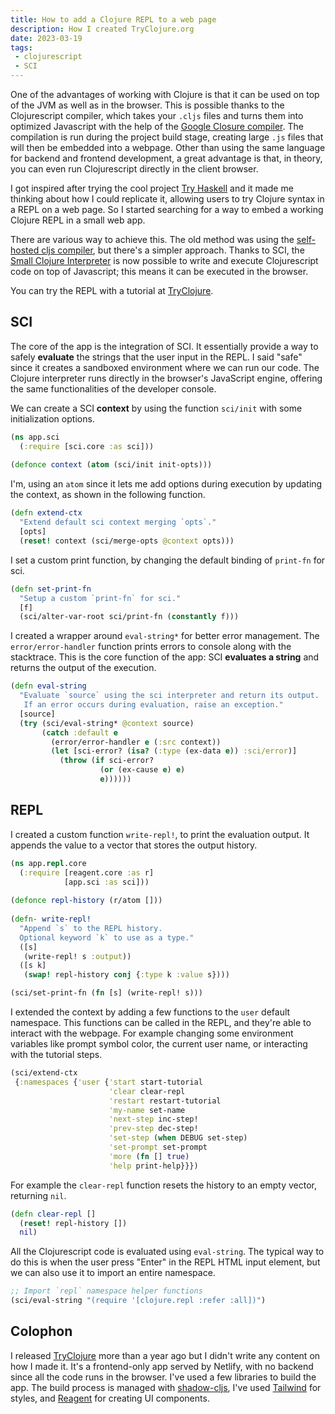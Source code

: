```yaml
---
title: How to add a Clojure REPL to a web page
description: How I created TryClojure.org
date: 2023-03-19
tags:
 - clojurescript
 - SCI
---
```


One of the advantages of working with Clojure is that it can be used on top of the JVM as well as in the browser. This is possible thanks to the Clojurescript compiler, which takes your `.cljs` files and turns them into optimized Javascript with the help of the [Google Closure compiler](https://github.com/google/closure-compiler). The compilation is run during the project build stage, creating large `.js` files that will then be embedded into a webpage. Other than using the same language for backend and frontend development, a great advantage is that, in theory, you can even run Clojurescript directly in the client browser.

I got inspired after trying the cool project [Try Haskell](https://tryhaskell.org/) and it made me thinking about how I could replicate it, allowing users to try Clojure syntax in a REPL on a web page. So I started searching for a way to embed a working Clojure REPL in a small web app.

There are various way to achieve this. The old method was using the  [self-hosted cljs compiler](https://code.thheller.com/blog/shadow-cljs/2017/10/14/bootstrap-support.html), but there's a simpler approach. Thanks to SCI, the [Small Clojure Interpreter](https://github.com/babashka/sci) is now possible to write and execute Clojurescript code on top of Javascript; this means it can be executed in the browser.

You can try the REPL with a tutorial at [TryClojure](https://tryclojure.org/).

## SCI

The core of the app is the integration of SCI. It essentially provide a way to safely **evaluate** the strings that the user input in the REPL. I said "safe" since it creates a sandboxed environment where we can run our code. The Clojure interpreter runs directly in the browser's JavaScript engine, offering the same functionalities of the developer console.

We can create a SCI **context** by using the function `sci/init` with some initialization options.

```clojure
(ns app.sci
  (:require [sci.core :as sci]))
   
(defonce context (atom (sci/init init-opts)))
```

I'm, using an `atom` since it lets me add options during execution by updating the context, as shown in the following function.

```clojure
(defn extend-ctx
  "Extend default sci context merging `opts`."
  [opts]
  (reset! context (sci/merge-opts @context opts)))
```

I set a custom print function, by changing the default binding of `print-fn` for sci.

```clojure
(defn set-print-fn
  "Setup a custom `print-fn` for sci."
  [f]
  (sci/alter-var-root sci/print-fn (constantly f)))
```

I created a wrapper around `eval-string*` for better error management. The `error/error-handler` function prints errors to console along with the stacktrace. This is the core function of the app: SCI **evaluates a string** and returns the output of the execution.

```clojure
(defn eval-string
  "Evaluate `source` using the sci interpreter and return its output.
   If an error occurs during evaluation, raise an exception."
  [source]
  (try (sci/eval-string* @context source)
       (catch :default e
         (error/error-handler e (:src context))
         (let [sci-error? (isa? (:type (ex-data e)) :sci/error)]
           (throw (if sci-error?
                    (or (ex-cause e) e)
                    e))))))
```

## REPL

I created a custom function `write-repl!`, to print the evaluation output. It appends the value to a vector that stores the output history.

```clojure
(ns app.repl.core
  (:require [reagent.core :as r]
            [app.sci :as sci]))
  
(defonce repl-history (r/atom []))
  
(defn- write-repl!
  "Append `s` to the REPL history.
  Optional keyword `k` to use as a type."
  ([s]
   (write-repl! s :output))
  ([s k]
   (swap! repl-history conj {:type k :value s})))

(sci/set-print-fn (fn [s] (write-repl! s)))
```

I extended the context by adding a few functions to the `user` default namespace. This functions can be called in the REPL, and they're able to interact with the webpage. For example changing some environment variables like prompt symbol color, the current user name, or interacting with the tutorial steps.

```clojure
(sci/extend-ctx
 {:namespaces {'user {'start start-tutorial
                      'clear clear-repl
                      'restart restart-tutorial
                      'my-name set-name
                      'next-step inc-step!
                      'prev-step dec-step!
                      'set-step (when DEBUG set-step)
                      'set-prompt set-prompt
                      'more (fn [] true)
                      'help print-help}}})
```

For example the `clear-repl` function resets the history to an empty vector, returning `nil`.

```clojure
(defn clear-repl []
  (reset! repl-history [])
  nil)
```

All the Clojurescript code is evaluated using `eval-string`. The typical way to do this is when the user press "Enter" in the REPL HTML input element, but we can also use it to import an entire namespace.

```clojure
;; Import `repl` namespace helper functions 
(sci/eval-string "(require '[clojure.repl :refer :all])")
```

## Colophon

I released [TryClojure](https://tryclojure.org/) more than a year ago but I didn't write any content on how I made it. It's a frontend-only app served by Netlify, with no backend since all the code runs in the browser. I've used a few libraries to build the app. The build process is managed with [shadow-cljs](https://github.com/thheller/shadow-cljs), I've used [Tailwind](https://tailwindcss.com) for styles, and [Reagent](https://reagent-project.github.io/) for creating UI components.
